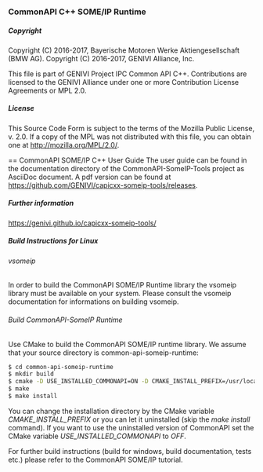 ### CommonAPI C++ SOME/IP Runtime

##### Copyright
Copyright (C) 2016-2017, Bayerische Motoren Werke Aktiengesellschaft (BMW AG).
Copyright (C) 2016-2017, GENIVI Alliance, Inc.

This file is part of GENIVI Project IPC Common API C++.
Contributions are licensed to the GENIVI Alliance under one or more Contribution License Agreements or MPL 2.0.

##### License
This Source Code Form is subject to the terms of the Mozilla Public License, v. 2.0. If a copy of the MPL was not distributed with this file, you can obtain one at http://mozilla.org/MPL/2.0/.

== CommonAPI SOME/IP C++ User Guide
The user guide can be found in the documentation directory of the CommonAPI-SomeIP-Tools project as AsciiDoc document. A pdf version can be found at https://github.com/GENIVI/capicxx-someip-tools/releases.

##### Further information
https://genivi.github.io/capicxx-someip-tools/

##### Build Instructions for Linux

###### vsomeip

In order to build the CommonAPI SOME/IP Runtime library the vsomeip library must be available on your system. Please consult the vsomeip documentation for informations on building vsomeip.

###### Build CommonAPI-SomeIP Runtime

Use CMake to build the CommonAPI SOME/IP runtime library. We assume that your source directory is common-api-someip-runtime:

```bash
$ cd common-api-someip-runtime
$ mkdir build
$ cmake -D USE_INSTALLED_COMMONAPI=ON -D CMAKE_INSTALL_PREFIX=/usr/local ..
$ make
$ make install
```

You can change the installation directory by the CMake variable _CMAKE_INSTALL_PREFIX_ or you can let it uninstalled (skip the _make install_ command). If you want to use the uninstalled version of CommonAPI set the CMake variable _USE_INSTALLED_COMMONAPI_ to _OFF_.

For further build instructions (build for windows, build documentation, tests etc.) please refer to the CommonAPI SOME/IP tutorial.
